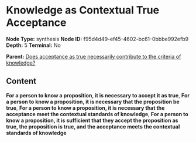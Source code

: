 # Knowledge as Contextual True Acceptance

**Node Type:** synthesis
**Node ID:** f95d4d49-ef45-4602-bc61-0bbbe992efb9
**Depth:** 5
**Terminal:** No

**Parent:** [Does acceptance as true necessarily contribute to the criteria of knowledge?](does-acceptance-as-true-necessarily-contribute-to-the-criteria-of-knowledge-antithesis-7877b336-17d1-4e70-9fe6-e74d6633091e.md)

## Content

**For a person to know a proposition, it is necessary to accept it as true**, **For a person to know a proposition, it is necessary that the proposition be true**, **For a person to know a proposition, it is necessary that the acceptance meet the contextual standards of knowledge**, **For a person to know a proposition, it is sufficient that they accept the proposition as true, the proposition is true, and the acceptance meets the contextual standards of knowledge**
